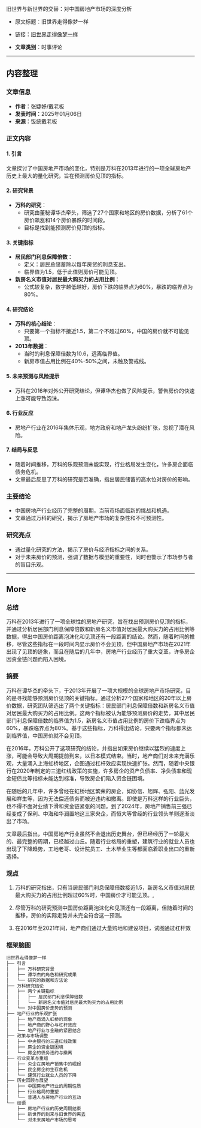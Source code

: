 旧世界与新世界的交替：对中国房地产市场的深度分析 
- 原文标题：旧世界走得像梦一样 
- 链接：[旧世界走得像梦一样](https://mp.weixin.qq.com/s?src=11&timestamp=1736219276&ver=5735&signature=15KKtfsRI0*Ezl55SRUPzIDhZ2DTNZVBQUxE97xFnAwf6CTnodKipjf4wm71Q76CUZPPDEIgL1ySaPkDLfNEfwQbhqQSKJuWz-4hUPz3SCo4uds-nMq7t2dFMjOWCZv9&new=1)

- **文章类别**：时事评论

---
## 内容整理

### 文章信息
- **作者**：张婕妤/戴老板
- **发表时间**：2025年01月06日
- **来源**：饭统戴老板

### 正文内容
#### 1. 引言
文章探讨了中国房地产市场的变化，特别是万科在2013年进行的一项全球房地产历史上最大的量化研究，旨在预测房价见顶的指标。

#### 2. 研究背景
- **万科的研究**：
  - 研究由董秘谭华杰牵头，筛选了27个国家和地区的房价数据，分析了61个房价飙涨和14个房价暴跌的时间段。
  - 目标是找到能预测房价见顶的指标。

#### 3. 关键指标
- **居民部门利息保障倍数**：
  - 定义：居民总储蓄除以每年房贷的利息支出。
  - 临界值为1.5，低于此值则房价可能见顶。
- **新房名义市值对居民最大购买力的占用比例**：
  - 公式较复杂，数字越低越好，房价下跌的临界点为60%，暴跌的临界点为80%。

#### 4. 研究结论
- **万科的核心结论**：
  - 只要第一个指标不接近1.5，第二个不超过60%，中国的房价就不可能见顶。
- **2013年数据**：
  - 当时的利息保障倍数为10.6，远离临界值。
  - 新房市值占用比例在40%-50%之间，未触及警戒线。

#### 5. 未来预测与风险提示
- 万科在2016年对外公开研究结论，但谭华杰也做了风险提示，警告房价的快速上涨可能导致泡沫。

#### 6. 行业反应
- 房地产行业在2016年集体乐观，地方政府和地产龙头纷纷扩张，忽视了潜在风险。

#### 7. 结局与反思
- 随着时间推移，万科的乐观预测未能实现，行业格局发生变化，许多房企面临债务危机。
- 文章最后反思了万科的研究是否准确，指出居民储蓄的高水位对房价的影响。

### 主要结论
- 中国房地产行业经历了完整的周期，当前市场面临新的挑战和机遇。
- 文章通过万科的研究，揭示了房地产市场的复杂性和不可预测性。

### 研究亮点
- 通过量化研究的方法，揭示了房价与经济指标之间的关系。
- 对于未来房价的预测，强调了数据与模型的重要性，同时也警示了市场参与者的盲目乐观。

--- 
## More

### 总结

万科在2013年进行了一项全球性的房地产研究，旨在找出预测房价见顶的指标，并通过分析居民部门利息保障倍数和新房名义市值对居民最大购买力的占用比例等数据，得出中国房价距离泡沫化和见顶还有一段距离的结论。然而，随着时间的推移，尽管这些指标在一段时间内显示房价不会见顶，但中国房地产市场在2021年出现了见顶的迹象，而且在随后的几年中，房地产行业经历了重大变革，许多房企因资金链问题而陷入困境。

### 摘要

万科在谭华杰的牵头下，于2013年开展了一项大规模的全球房地产市场研究，目的是寻找能够预测房价见顶的关键指标。通过分析27个国家和地区的20年以上房价数据，研究团队筛选出了两个关键指标：居民部门利息保障倍数和新房名义市值对居民最大购买力的占用比例。这两个指标被认为能够预测房价的走势，其中居民部门利息保障倍数的临界值为1.5，新房名义市值占用比例的房价下跌临界点为60%，暴跌临界点为80%。基于这些指标，万科得出结论，只要两个指标都未达到临界值，中国房价就不会见顶。

在2016年，万科公开了这项研究的结论，并指出如果房价继续以猛烈的速度上涨，可能会导致大周期提前到来，以日本模式结束。当时，地产商们对未来充满乐观，大量涌入上海虹桥地区，企图通过杠杆效应实现快速扩张。然而，随着中央银行在2020年制定的三道红线政策的实施，许多房企的资产负债率、净负债率和现金短债比等指标未能达到标准，导致房企们陷入资金链困境。

在随后的几年中，许多曾经在虹桥地区繁荣的房企，如协信、旭辉、弘阳、蓝光发展和祥生等，因为无法偿还债务而被迫违约和撤离。即使是万科这样的行业巨头，也不得不面对业绩下滑和资金链紧张的问题。到了2024年，房地产销售前三强已经变成了保利、中海和华润置地这三家央企，而恒大等曾经的行业领头羊则逐渐淡出了市场。

文章最后指出，中国房地产行业虽然不会退出历史舞台，但已经经历了一轮最大的、最完整的周期，已经越过山丘。随着行业格局的重塑，建筑行业的就业人员也出现了下降趋势，工地老哥、设计院员工、土木毕业生等都面临着职业出口的重新选择。

### 观点

1. 万科的研究指出，只有当居民部门利息保障倍数接近1.5，新房名义市值对居民最大购买力的占用比例超过60%时，中国房价才可能见顶。, 

2. 尽管万科的研究预测中国房价距离泡沫化和见顶还有一段距离，但随着时间的推移，房价的实际走势并未完全符合这一预测。

3. 在2016年至2021年间，地产商们通过大量购地和建设项目，试图通过杠杆效


### 框架脑图

```markdown
旧世界走得像梦一样
├── 引言
│   ├── 万科研究背景
│   ├── 谭华杰的角色和研究成果
│   └── 研究的数据和方法论
├── 万科研究结论
│   ├── 两个关键指标
│   │   ├── 居民部门利息保障倍数
│   │   └── 新房名义市值对居民最大购买力的占用比例
│   └── 对中国房价走势的预测
├── 地产行业的乐观扩张
│   ├── 地产商涌入虹桥的现象
│   ├── 地产商的野心与杠杆效应
│   └── 地产行业与金融的紧密结合
├── 政策与市场调整
│   ├── 中央银行的三道红线政策
│   ├── 房企的资金链困境
│   └── 房企的债务违约与撤离
├── 行业变革与重组
│   ├── 央企在房地产销售中的崛起
│   ├── 民企房企的生存危机
│   └── 建筑行业就业人员的下降
├── 历史回顾与展望
│   ├── 中国房地产行业的周期性质
│   ├── 行业格局的重塑
│   └── 普通人与房地产行业的互动
└── 结语
    ├── 房地产行业的历史周期结束
    ├── 新世界的到来与旧世界的离去
    └── 对未来房地产市场的思考
```

